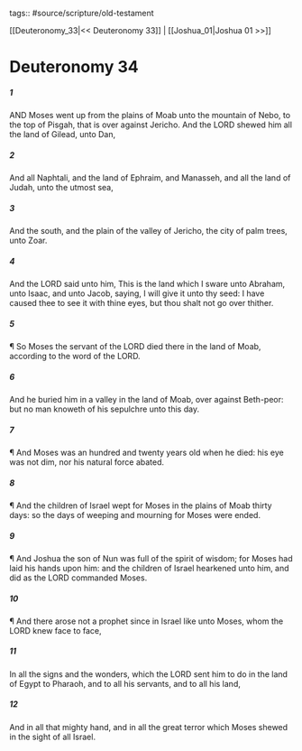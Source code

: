 tags:: #source/scripture/old-testament

[[Deuteronomy_33|<< Deuteronomy 33]] | [[Joshua_01|Joshua 01 >>]]

# Deuteronomy 34

##### 1

AND Moses went up from the plains of Moab unto the mountain of Nebo, to the top of Pisgah, that is over against Jericho. And the LORD shewed him all the land of Gilead, unto Dan,

##### 2

And all Naphtali, and the land of Ephraim, and Manasseh, and all the land of Judah, unto the utmost sea,

##### 3

And the south, and the plain of the valley of Jericho, the city of palm trees, unto Zoar.

##### 4

And the LORD said unto him, This is the land which I sware unto Abraham, unto Isaac, and unto Jacob, saying, I will give it unto thy seed: I have caused thee to see it with thine eyes, but thou shalt not go over thither.

##### 5

¶ So Moses the servant of the LORD died there in the land of Moab, according to the word of the LORD.

##### 6

And he buried him in a valley in the land of Moab, over against Beth-peor: but no man knoweth of his sepulchre unto this day.

##### 7

¶ And Moses was an hundred and twenty years old when he died: his eye was not dim, nor his natural force abated.

##### 8

¶ And the children of Israel wept for Moses in the plains of Moab thirty days: so the days of weeping and mourning for Moses were ended.

##### 9

¶ And Joshua the son of Nun was full of the spirit of wisdom; for Moses had laid his hands upon him: and the children of Israel hearkened unto him, and did as the LORD commanded Moses.

##### 10

¶ And there arose not a prophet since in Israel like unto Moses, whom the LORD knew face to face,

##### 11

In all the signs and the wonders, which the LORD sent him to do in the land of Egypt to Pharaoh, and to all his servants, and to all his land,

##### 12

And in all that mighty hand, and in all the great terror which Moses shewed in the sight of all Israel.
